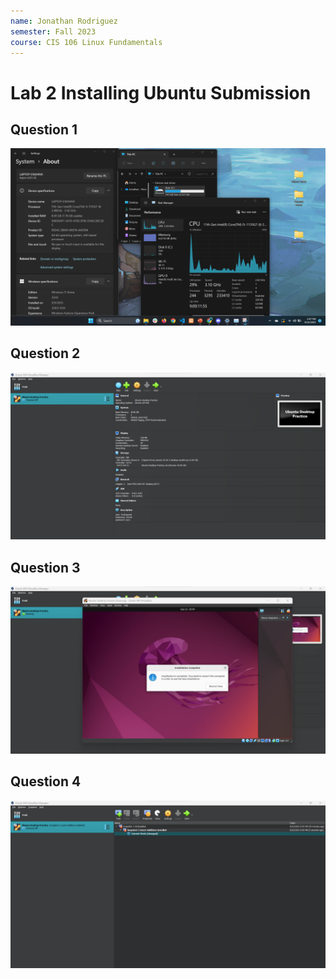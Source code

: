 ```yaml
---
name: Jonathan Rodriguez
semester: Fall 2023
course: CIS 106 Linux Fundamentals
---
```


# Lab 2 Installing Ubuntu Submission

## Question 1 

![Question 1](Specs%20And%20Virttualization%20Screenshot.png)

## Question 2

![Question 2](Ubuntu%20Desktop%20Practice%20From%20Video.png)

## Question 3

![Question 3](Ubuntu%20installed%20.png)

## Question 4

![Question 4](Guest%20Additions%20Screenshot.png)